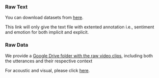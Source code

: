 ### Raw Text

You can download datasets from [here](https://drive.google.com/drive/folders/1dJZyCSm80UZFHwbBRRg89njTDOwPkWa8?usp=sharing).

This link will only give the text file with extented annotation i.e., sentiment and emotion for both implicit and explicit.

### Raw Data


We provide a [Google Drive folder with the raw video clips](https://drive.google.com/file/d/1i9ixalVcXskA5_BkNnbR60sqJqvGyi6E/view), including both the utterances and their respective context

For acoustic and visual, please click [here](https://drive.google.com/file/d/1i9ixalVcXskA5_BkNnbR60sqJqvGyi6E/view).
